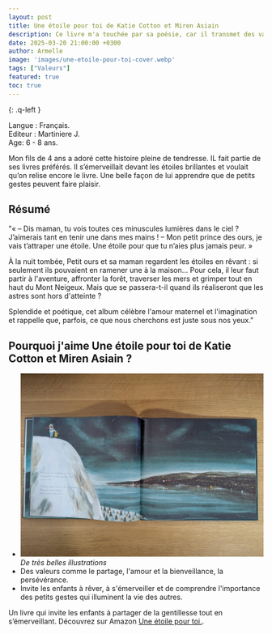 ```yaml
---
layout: post
title: Une étoile pour toi de Katie Cotton et Miren Asiain 
description: Ce livre m'a touchée par sa poésie, car il transmet des valeurs essentielles comme le partage, l'amour et la bienveillance, la persévérance des notions que je tiens à transmettre à mon fils de 4 ans.
date: 2025-03-20 21:00:00 +0300
author: Armelle
image: 'images/une-etoile-pour-toi-cover.webp'
tags: ["Valeurs"]
featured: true
toc: true
---
```


{: .q-left }

Langue : Français.         
Editeur : Martiniere J.    
Age: 6 - 8 ans.

Mon fils de 4 ans a adoré cette histoire pleine de tendresse. IL fait partie de ses livres préférés. Il s’émerveillait devant les étoiles brillantes et voulait qu’on relise encore le livre. Une belle façon de lui apprendre que de petits gestes peuvent faire plaisir.

## Résumé

"« – Dis maman, tu vois toutes ces minuscules lumières dans le ciel ? J’aimerais tant en tenir une dans mes mains !
– Mon petit prince des ours, je vais t’attraper une étoile. Une étoile pour que tu n’aies plus jamais peur. »

À la nuit tombée, Petit ours et sa maman regardent les étoiles en rêvant : si seulement ils pouvaient en ramener une à la maison... Pour cela, il leur faut partir à l'aventure, affronter la forêt, traverser les mers et grimper tout en haut du Mont Neigeux. Mais que se passera-t-il quand ils réaliseront que les astres sont hors d'atteinte ?

Splendide et poétique, cet album célèbre l'amour maternel et l'imagination et rappelle que, parfois, ce que nous cherchons est juste sous nos yeux."

## Pourquoi j'aime Une étoile pour toi de Katie Cotton et Miren Asiain ?

- ![De très belles illustrations lumineuses](images/une-etoile-pour-toi-int.webp)
*De très belles illustrations*
- Des valeurs comme le partage, l'amour et la bienveillance, la persévérance.
- Invite les enfants à rêver, à s'émerveiller et de comprendre l'importance des petits gestes qui illuminent la vie des autres. 

Un livre qui invite les enfants à partager de la gentillesse tout en s’émerveillant. Découvrez sur Amazon [Une étoile pour toi.](https://amzn.to/4ldKNta).  
